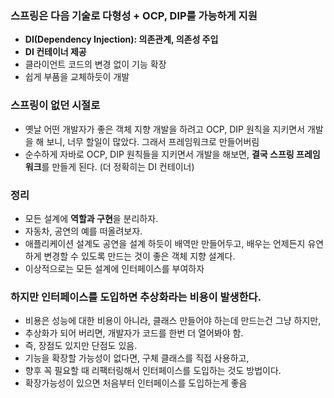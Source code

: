### 스프링은 다음 기술로 다형성 + OCP, DIP를 가능하게 지원
* **DI(Dependency Injection): 의존관계, 의존성 주입**
* **DI 컨테이너 제공**
* 클라이언트 코드의 변경 없이 기능 확장
* 쉽게 부품을 교체하듯이 개발
  
### 스프링이 없던 시절로
* 옛날 어떤 개발자가 좋은 객체 지향 개발을 하려고 OCP, DIP 원칙을 지키면서 개발을 해
보니, 너무 할일이 많았다. 그래서 프레임워크로 만들어버림
* 순수하게 자바로 OCP, DIP 원칙들을 지키면서 개발을 해보면, **결국 스프링 프레임워크**를
만들게 된다. (더 정확히는 DI 컨테이너)
 
### 정리
* 모든 설계에 **역할과 구현**을 분리하자.
* 자동차, 공연의 예를 떠올려보자.
* 애플리케이션 설계도 공연을 설계 하듯이 배역만 만들어두고, 배우는 언제든지 유연하게
변경할 수 있도록 만드는 것이 좋은 객체 지향 설계다.
* 이상적으로는 모든 설계에 인터페이스를 부여하자

### 하지만 인터페이스를 도입하면 추상화라는 비용이 발생한다.
* 비용은 성능에 대한 비용이 아니라, 클래스 만들어야 하는데 만드는건 그냥 하지만, 
* 추상화가 되어 버리면, 개발자가 코드를 한번 더 열어봐야 함.
* 즉, 장점도 있지만 단점도 있음.
* 기능을 확장할 가능성이 없다면, 구체 클래스를 직접 사용하고, 
* 향후 꼭 필요할 때 리팩터링해서 인터페이스를 도입하는 것도 방법이다.
* 확장가능성이 있으면 처음부터 인터페이스를 도입하는게 좋음